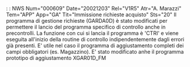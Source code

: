  :  : NWS Num="000609" Date="20021203" Rel="V1R5" Atr="A. Marazzi" Tem="APP" App="GA" Tit="Immissione richieste acquisto" Sts="20"
Il programma di gestione richieste (GARDA0D) è stato modificati per permettere il lancio del programma specifico di controllo anche in precontrolli.
La funzione con cui si lancia il programma è 'CTRI' e viene eseguita all'inizio della routine di controllo indipendentemente dagli errori già presenti.
E' utile nel caso il programma di aggiustamento completi dei campi obbligatori (es. Magazzino).
E' stato modificato anhe il programma prototipo di aggiustamento XGAR01D_FM 